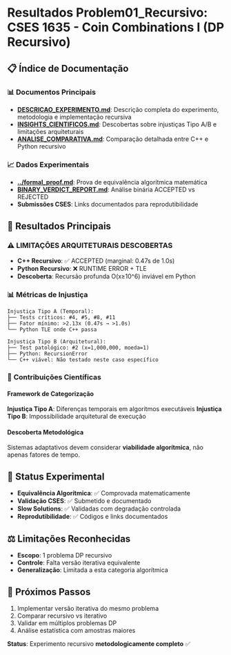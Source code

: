 # Resultados Problem01_Recursivo: CSES 1635 - Coin Combinations I (DP Recursivo)

## 📋 Índice de Documentação

### 📊 Documentos Principais
- **[DESCRICAO_EXPERIMENTO.md](./DESCRICAO_EXPERIMENTO.md)**: Descrição completa do experimento, metodologia e implementação recursiva
- **[INSIGHTS_CIENTIFICOS.md](./INSIGHTS_CIENTIFICOS.md)**: Descobertas sobre injustiças Tipo A/B e limitações arquiteturais
- **[ANALISE_COMPARATIVA.md](./ANALISE_COMPARATIVA.md)**: Comparação detalhada entre C++ e Python recursivo

### 📈 Dados Experimentais
- **[../formal_proof.md](../formal_proof.md)**: Prova de equivalência algorítmica matemática
- **[BINARY_VERDICT_REPORT.md](../BINARY_VERDICT_REPORT.md)**: Análise binária ACCEPTED vs REJECTED
- **Submissões CSES**: Links documentados para reprodutibilidade

## 🎯 Resultados Principais

### ⚠️ **LIMITAÇÕES ARQUITETURAIS DESCOBERTAS**
- **C++ Recursivo**: ✅ ACCEPTED (marginal: 0.47s de 1.0s)
- **Python Recursivo**: ❌ RUNTIME ERROR + TLE
- **Descoberta**: Recursão profunda O(x≥10^6) inviável em Python

### 📊 **Métricas de Injustiça**
```
Injustiça Tipo A (Temporal):
├── Tests críticos: #4, #5, #8, #11
├── Fator mínimo: >2.13x (0.47s → >1.0s)
└── Python TLE onde C++ passa

Injustiça Tipo B (Arquitetural):
├── Test patológico: #2 (x=1,000,000, moeda=1)
├── Python: RecursionError
└── C++ viável: Não testado neste caso específico
```

### 🔬 **Contribuições Científicas**

#### Framework de Categorização
**Injustiça Tipo A**: Diferenças temporais em algoritmos executáveis
**Injustiça Tipo B**: Impossibilidade arquitetural de execução

#### Descoberta Metodológica
Sistemas adaptativos devem considerar **viabilidade algorítmica**, não apenas fatores de tempo.

## 📌 **Status Experimental**
- **Equivalência Algorítmica**: ✅ Comprovada matematicamente
- **Validação CSES**: ✅ Submetido e documentado
- **Slow Solutions**: ✅ Validadas com degradação controlada
- **Reprodutibilidade**: ✅ Códigos e links documentados

## ⚖️ **Limitações Reconhecidas**
- **Escopo**: 1 problema DP recursivo
- **Controle**: Falta versão iterativa equivalente
- **Generalização**: Limitada a esta categoria algorítmica

## 🎯 **Próximos Passos**
1. Implementar versão iterativa do mesmo problema
2. Comparar recursivo vs iterativo
3. Validar em múltiplos problemas DP
4. Análise estatística com amostras maiores

**Status**: Experimento recursivo **metodologicamente completo** ✅
